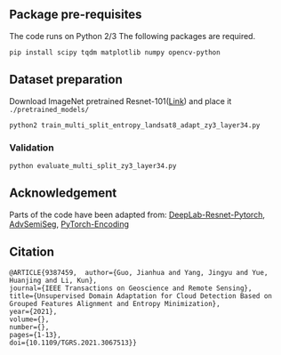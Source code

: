 

## Package pre-requisites
The code runs on Python 2/3 The following packages are required. 

```
pip install scipy tqdm matplotlib numpy opencv-python
```

## Dataset preparation

Download ImageNet pretrained Resnet-101([Link](https://download.pytorch.org/models/resnet101-5d3b4d8f.pth)) and place it ```./pretrained_models/```


```
python2 train_multi_split_entropy_landsat8_adapt_zy3_layer34.py    
```

### Validation 
```
python evaluate_multi_split_zy3_layer34.py 
```


## Acknowledgement

Parts of the code have been adapted from: 
[DeepLab-Resnet-Pytorch](https://github.com/speedinghzl/Pytorch-Deeplab), [AdvSemiSeg](https://github.com/hfslyc/AdvSemiSeg), [PyTorch-Encoding](https://github.com/zhanghang1989/PyTorch-Encoding)


## Citation

```
@ARTICLE{9387459,  author={Guo, Jianhua and Yang, Jingyu and Yue, Huanjing and Li, Kun},  
journal={IEEE Transactions on Geoscience and Remote Sensing},   
title={Unsupervised Domain Adaptation for Cloud Detection Based on Grouped Features Alignment and Entropy Minimization},   
year={2021},  
volume={},  
number={},  
pages={1-13},  
doi={10.1109/TGRS.2021.3067513}}
```

